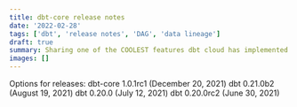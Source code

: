 ```yaml
---
title: dbt-core release notes
date: '2022-02-28'
tags: ['dbt', 'release notes', 'DAG', 'data lineage']
draft: true
summary: Sharing one of the COOLEST features dbt cloud has implemented within the IDE.
images: []
---
```


Options for releases:
dbt-core 1.0.1rc1 (December 20, 2021)
dbt 0.21.0b2 (August 19, 2021)
dbt 0.20.0 (July 12, 2021)
dbt 0.20.0rc2 (June 30, 2021)
